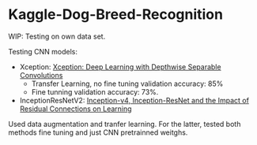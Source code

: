 # Kaggle-Dog-Breed-Recognition

WIP: Testing on own data set.

Testing CNN models:
  * Xception: [Xception: Deep Learning with Depthwise Separable Convolutions](https://arxiv.org/abs/1610.02357)
    * Transfer Learning, no fine tuning validation accuracy: 85%
    * Fine tunning validation accuracy: 73%.
  * InceptionResNetV2: [Inception-v4, Inception-ResNet and the Impact of Residual Connections on Learning](https://arxiv.org/abs/1602.07261)
  
Used data augmentation and tranfer learning. For the latter, tested both methods fine tuning and just CNN pretrainned weitghs.
